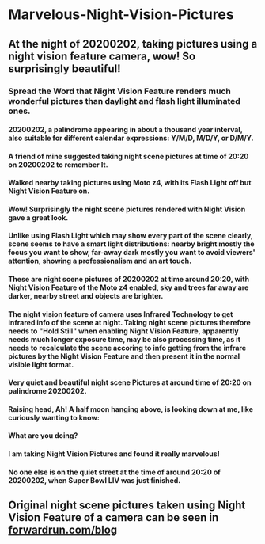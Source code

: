 # Marvelous-Night-Vision-Pictures

## At the night of 20200202, taking pictures using a night vision feature camera, wow! So surprisingly beautiful! 

### Spread the Word that Night Vision Feature renders much wonderful pictures than daylight and flash light illuminated ones.

#### 20200202, a palindrome appearing in about a thousand year interval, also suitable for different calendar expressions: Y/M/D, M/D/Y, or D/M/Y.

#### A friend of mine suggested taking night scene pictures at time of 20:20 on 20200202 to remember It.

#### Walked nearby taking pictures using Moto z4, with its Flash Light off but Night Vision Feature on.

#### Wow! Surprisingly the night scene pictures rendered with Night Vision gave a great look.

#### Unlike using Flash Light which may show every part of the scene clearly, scene seems to have a smart light distributions: nearby bright mostly the focus you want to show, far-away dark mostly you want to avoid viewers' attention, showing a professionalism and an art touch.

#### These are night scene pictures of 20200202 at time around 20:20, with Night Vision Feature of the Moto z4 enabled, sky and trees far away are darker, nearby street and objects are brighter.

#### The night vision feature of camera uses Infrared Technology to get infrared info of the scene at night. Taking night scene pictures therefore needs to "Hold Still" when enabling Night Vision Feature, apparently needs much longer exposure time, may be also processing time, as it needs to recalculate the scene accoring to info getting from the infrare pictures by the Night Vision Feature and then present it in the normal visible light format.

#### Very quiet and beautiful night scene Pictures at around time of 20:20 on palindrome 20200202.

#### Raising head, Ah! A half moon hanging above, is looking down at me, like curiously wanting to know: 

#### What are you doing? 
#### I am taking Night Vision Pictures and found it really marvelous! 

#### No one else is on the quiet street at the time of around 20:20 of 20200202, when Super Bowl LIV was just finished.

## Original night scene pictures taken using Night Vision Feature of a camera can be seen in [forwardrun.com/blog](forwardrun.com/blog)
